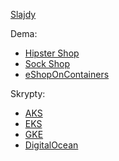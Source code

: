 [Slajdy](slajdy.pdf)

Dema:

- [Hipster Shop](https://github.com/GoogleCloudPlatform/microservices-demo)
- [Sock Shop](https://github.com/microservices-demo/microservices-demo)
- [eShopOnContainers](https://github.com/dotnet-architecture/eShopOnContainers)

Skrypty:

- [AKS](aks.txt)
- [EKS](do.txt)
- [GKE](gke.txt)
- [DigitalOcean](do.txt)
